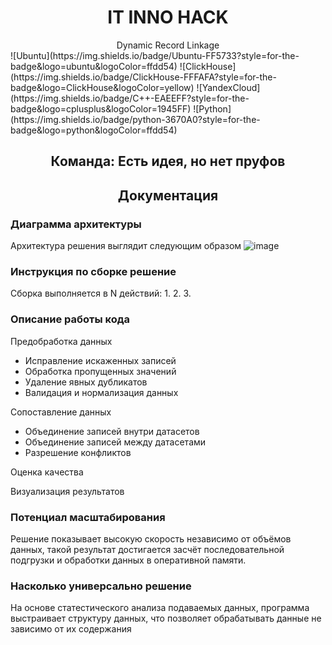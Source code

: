 <h1 align="center">IT INNO HACK</h1>
<div align="center">
  Dynamic Record Linkage
</div>
![Ubuntu](https://img.shields.io/badge/Ubuntu-FF5733?style=for-the-badge&logo=ubuntu&logoColor=ffdd54) ![ClickHouse](https://img.shields.io/badge/ClickHouse-FFFAFA?style=for-the-badge&logo=ClickHouse&logoColor=yellow) ![YandexCloud](https://img.shields.io/badge/C++-EAEEFF?style=for-the-badge&logo=cplusplus&logoColor=1945FF) ![Python](https://img.shields.io/badge/python-3670A0?style=for-the-badge&logo=python&logoColor=ffdd54)

<h2 align="center">Команда: Есть идея, но нет пруфов</h2>

<h2 align="center">Документация</h2>

### Диаграмма архитектуры
Архитектура решения выглядит следующим образом
![image](https://github.com/user-attachments/assets/85ab7282-9261-4e4f-92ec-fb290cf8cca2)

### Инструкция по сборке решение
Сборка выполняется в N действий:
1.
2.
3.

### Описание работы кода
Предобработка данных
 - Исправление искаженных записей
 - Обработка пропущенных значений
 - Удаление явных дубликатов
 - Валидация и нормализация данных
   
Сопоставление данных
 - Объединение записей внутри датасетов 
 - Объединение записей между датасетами
 - Разрешение конфликтов
   
Оценка качества

Визуализация результатов


### Потенциал масштабирования
Решение показывает высокую скорость независимо от объёмов данных, такой результат достигается засчёт последовательной подгрузки и обработки данных в оперативной памяти.


### Насколько универсально решение
На основе статестического анализа подаваемых данных, программа выстраивает структуру данных, что позволяет обрабатывать данные не зависимо от их содержания 
